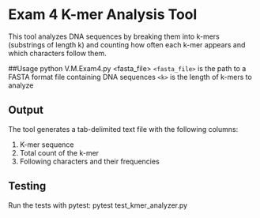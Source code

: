 # Exam 4 K-mer Analysis Tool
This tool analyzes DNA sequences by breaking them into k-mers (substrings of length k) and counting how often each k-mer appears and which characters follow them.

##Usage
python V.M.Exam4.py <fasta_file> <k>
  `<fasta_file>` is the path to a FASTA format file containing DNA sequences 
  `<k>` is the length of k-mers to analyze

## Output
The tool generates a tab-delimited text file with the following columns:
1. K-mer sequence
2. Total count of the k-mer
3. Following characters and their frequencies

## Testing
Run the tests with pytest:
pytest test_kmer_analyzer.py
